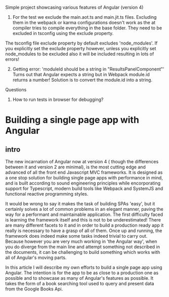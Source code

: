 Simple project showcasing various features of Angular (version 4)

1. For the test we exclude the main.aot.ts and main.jit.ts files. Excluding them in the webpack or karma configurations doesn't work as the at compiler tries to compile everything in the base folder. They need to be excluded in tsconfig using the exclude property.

The tsconfig file exclude property by default excludes 'node_modules'. If you explicitly set the exclude property however, unless you explicitly set node_modules to be excluded also it will be included resulting in lots of errors!


2. Getting error: 'moduleId should be a string in "ResultsPanelComponent"'
Turns out that Angular expects a string but in Webpack module.id returns a number! Solution is to convert the module.id into a string.


Questions

1. How to run tests in browser for debugging?


# Building a single page app with Angular

## intro
The new incarnation of Angular now at version 4 ( though the differences between it and version 2 are minimal), is the most cutting edge and advanced of all the front end Javascript MVC frameworks. It is designed as a one stop solution for building single page apps with performance in mind, and is built according to sound engineering principles while encorporating support for Typescript, modern build tools like Webpack and SystemJS and functional reactive programming styles.

It would be wrong to say it makes the task of building SPAs 'easy', but it certainly solves a lot of common problems in an elegant manner, paving the way for a performant and maintainable application. The first difficulty faced is learning the framework itself and this is not to be underestimated! There are many different facets to it and in order to build a production ready app it really is necessary to have a grasp of all of them. Once up and running, the framework does indeed make some tasks indeed trivial to carry out. Because however you are very much working in 'the Angular way', when you do diverge from the main line and attempt something not described in the documents, it can be challenging to build something which works with all of Angular's moving parts.

In this article I will describe my own efforts to build a single page app using Angular. The intention is for the app to be as close to a production one as possible and to showcase as many of Angular's features as possible. It takes the form of a book searching tool used to query and present data from the Google Books Api.




